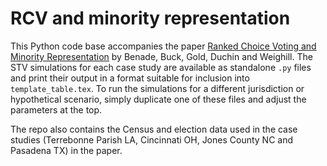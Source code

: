 # RCV and minority representation

This Python code base accompanies the paper [Ranked Choice Voting and Minority Representation](https://papers.ssrn.com/sol3/papers.cfm?abstract_id=3778021) by Benade, Buck, Gold, Duchin and Weighill. The STV simulations for each case study are available as standalone `.py` files and print their output in a format suitable for inclusion into `template_table.tex`. To run the simulations for a different jurisdiction or hypothetical scenario, simply duplicate one of these files and adjust the parameters at the top.

The repo also contains the Census and election data used in the case studies (Terrebonne Parish LA, Cincinnati OH, Jones County NC and Pasadena TX) in the paper.
